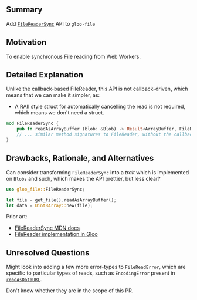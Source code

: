 ## Summary

Add [`FileReaderSync`](https://developer.mozilla.org/en-US/docs/Web/API/FileReaderSync) API to `gloo-file`

## Motivation

To enable synchronous File reading from Web Workers.

## Detailed Explanation

Unlike the callback-based FileReader, this API is not callback-driven, which means that we can make it simpler, as:
- A RAII style struct for automatically cancelling the read is not required, which means we don't need a struct.

```rust
mod FileReaderSync {
    pub fn readAsArrayBuffer (blob: &Blob) -> Result<ArrayBuffer, FileReadError>
    // ... similar method signatures to FileReader, without the callbacks
}
```

## Drawbacks, Rationale, and Alternatives

Can consider transforming `FileReaderSync` into a _trait_ which is implemented on `Blobs` and such, which makes the API prettier, but less clear?
```rust
use gloo_file::FileReaderSync;

let file = get_file().readAsArrayBuffer();
let data = Uint8Array::new(file);
```

Prior art:
- [FileReaderSync MDN docs](https://developer.mozilla.org/en-US/docs/Web/API/FileReaderSync)
- [FileReader implementation in Gloo](https://github.com/rustwasm/gloo/blob/master/crates/file/src/file_reader.rs)

## Unresolved Questions

Might look into adding a few more error-types to `FileReadError`, which are specific to particular types of reads, such as `EncodingError` present in [`readAsDataURL`](https://developer.mozilla.org/en-US/docs/Web/API/FileReaderSync/readAsDataURL).

Don't know whether they are in the scope of this PR.
